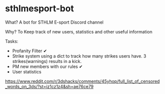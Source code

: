 # sthlmesport-bot

What?
A bot for STHLM E-sport Discord channel

Why?
To Keep track of new users, statistics and other useful information

Tasks:
- Profanity Filter ✔
- Strike system using a dict to track how many strikes users have. 3 strikes(warnings) results in a kick.
- PM new members with our rules ✔
- User statistics

https://www.reddit.com/r/3dshacks/comments/45yhop/full_list_of_censored_words_on_3ds/?st=iz1cz1z4&sh=ae76ce79
